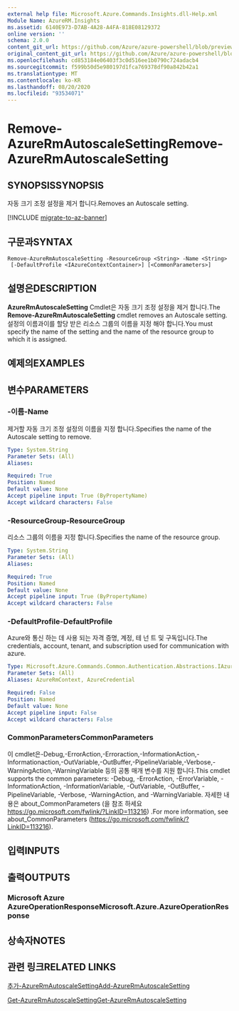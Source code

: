 ```yaml
---
external help file: Microsoft.Azure.Commands.Insights.dll-Help.xml
Module Name: AzureRM.Insights
ms.assetid: 6140E973-D7AB-4A28-A4FA-818E08129372
online version: ''
schema: 2.0.0
content_git_url: https://github.com/Azure/azure-powershell/blob/preview/src/ResourceManager/Insights/Commands.Insights/help/Remove-AzureRmAutoscaleSetting.md
original_content_git_url: https://github.com/Azure/azure-powershell/blob/preview/src/ResourceManager/Insights/Commands.Insights/help/Remove-AzureRmAutoscaleSetting.md
ms.openlocfilehash: cd853184e06403f3c0d516ee1b0790c724adacb4
ms.sourcegitcommit: f599b50d5e980197d1fca769378df90a842b42a1
ms.translationtype: MT
ms.contentlocale: ko-KR
ms.lasthandoff: 08/20/2020
ms.locfileid: "93534071"
---
```

# <span data-ttu-id="bfd75-101">Remove-AzureRmAutoscaleSetting</span><span class="sxs-lookup"><span data-stu-id="bfd75-101">Remove-AzureRmAutoscaleSetting</span></span>

## <span data-ttu-id="bfd75-102">SYNOPSIS</span><span class="sxs-lookup"><span data-stu-id="bfd75-102">SYNOPSIS</span></span>
<span data-ttu-id="bfd75-103">자동 크기 조정 설정을 제거 합니다.</span><span class="sxs-lookup"><span data-stu-id="bfd75-103">Removes an Autoscale setting.</span></span>

[!INCLUDE [migrate-to-az-banner](../../includes/migrate-to-az-banner.md)]

## <span data-ttu-id="bfd75-104">구문과</span><span class="sxs-lookup"><span data-stu-id="bfd75-104">SYNTAX</span></span>

```
Remove-AzureRmAutoscaleSetting -ResourceGroup <String> -Name <String>
 [-DefaultProfile <IAzureContextContainer>] [<CommonParameters>]
```

## <span data-ttu-id="bfd75-105">설명은</span><span class="sxs-lookup"><span data-stu-id="bfd75-105">DESCRIPTION</span></span>
<span data-ttu-id="bfd75-106">**AzureRmAutoscaleSetting** Cmdlet은 자동 크기 조정 설정을 제거 합니다.</span><span class="sxs-lookup"><span data-stu-id="bfd75-106">The **Remove-AzureRmAutoscaleSetting** cmdlet removes an Autoscale setting.</span></span>
<span data-ttu-id="bfd75-107">설정의 이름과이를 할당 받은 리소스 그룹의 이름을 지정 해야 합니다.</span><span class="sxs-lookup"><span data-stu-id="bfd75-107">You must specify the name of the setting and the name of the resource group to which it is assigned.</span></span>

## <span data-ttu-id="bfd75-108">예제의</span><span class="sxs-lookup"><span data-stu-id="bfd75-108">EXAMPLES</span></span>

## <span data-ttu-id="bfd75-109">변수</span><span class="sxs-lookup"><span data-stu-id="bfd75-109">PARAMETERS</span></span>

### <span data-ttu-id="bfd75-110">-이름</span><span class="sxs-lookup"><span data-stu-id="bfd75-110">-Name</span></span>
<span data-ttu-id="bfd75-111">제거할 자동 크기 조정 설정의 이름을 지정 합니다.</span><span class="sxs-lookup"><span data-stu-id="bfd75-111">Specifies the name of the Autoscale setting to remove.</span></span>

```yaml
Type: System.String
Parameter Sets: (All)
Aliases: 

Required: True
Position: Named
Default value: None
Accept pipeline input: True (ByPropertyName)
Accept wildcard characters: False
```

### <span data-ttu-id="bfd75-112">-ResourceGroup</span><span class="sxs-lookup"><span data-stu-id="bfd75-112">-ResourceGroup</span></span>
<span data-ttu-id="bfd75-113">리소스 그룹의 이름을 지정 합니다.</span><span class="sxs-lookup"><span data-stu-id="bfd75-113">Specifies the name of the resource group.</span></span>

```yaml
Type: System.String
Parameter Sets: (All)
Aliases: 

Required: True
Position: Named
Default value: None
Accept pipeline input: True (ByPropertyName)
Accept wildcard characters: False
```

### <span data-ttu-id="bfd75-114">-DefaultProfile</span><span class="sxs-lookup"><span data-stu-id="bfd75-114">-DefaultProfile</span></span>
<span data-ttu-id="bfd75-115">Azure와 통신 하는 데 사용 되는 자격 증명, 계정, 테 넌 트 및 구독입니다.</span><span class="sxs-lookup"><span data-stu-id="bfd75-115">The credentials, account, tenant, and subscription used for communication with azure.</span></span>

```yaml
Type: Microsoft.Azure.Commands.Common.Authentication.Abstractions.IAzureContextContainer
Parameter Sets: (All)
Aliases: AzureRmContext, AzureCredential

Required: False
Position: Named
Default value: None
Accept pipeline input: False
Accept wildcard characters: False
```

### <span data-ttu-id="bfd75-116">CommonParameters</span><span class="sxs-lookup"><span data-stu-id="bfd75-116">CommonParameters</span></span>
<span data-ttu-id="bfd75-117">이 cmdlet은-Debug,-ErrorAction,-Erroraction,-InformationAction,-Informationaction,-OutVariable,-OutBuffer,-PipelineVariable,-Verbose,-WarningAction,-WarningVariable 등의 공통 매개 변수를 지원 합니다.</span><span class="sxs-lookup"><span data-stu-id="bfd75-117">This cmdlet supports the common parameters: -Debug, -ErrorAction, -ErrorVariable, -InformationAction, -InformationVariable, -OutVariable, -OutBuffer, -PipelineVariable, -Verbose, -WarningAction, and -WarningVariable.</span></span> <span data-ttu-id="bfd75-118">자세한 내용은 about_CommonParameters (을 참조 하세요 https://go.microsoft.com/fwlink/?LinkID=113216) .</span><span class="sxs-lookup"><span data-stu-id="bfd75-118">For more information, see about_CommonParameters (https://go.microsoft.com/fwlink/?LinkID=113216).</span></span>

## <span data-ttu-id="bfd75-119">입력</span><span class="sxs-lookup"><span data-stu-id="bfd75-119">INPUTS</span></span>

## <span data-ttu-id="bfd75-120">출력</span><span class="sxs-lookup"><span data-stu-id="bfd75-120">OUTPUTS</span></span>

### <span data-ttu-id="bfd75-121">Microsoft Azure AzureOperationResponse</span><span class="sxs-lookup"><span data-stu-id="bfd75-121">Microsoft.Azure.AzureOperationResponse</span></span>

## <span data-ttu-id="bfd75-122">상속자</span><span class="sxs-lookup"><span data-stu-id="bfd75-122">NOTES</span></span>

## <span data-ttu-id="bfd75-123">관련 링크</span><span class="sxs-lookup"><span data-stu-id="bfd75-123">RELATED LINKS</span></span>

[<span data-ttu-id="bfd75-124">추가-AzureRmAutoscaleSetting</span><span class="sxs-lookup"><span data-stu-id="bfd75-124">Add-AzureRmAutoscaleSetting</span></span>](./Add-AzureRmAutoscaleSetting.md)

[<span data-ttu-id="bfd75-125">Get-AzureRmAutoscaleSetting</span><span class="sxs-lookup"><span data-stu-id="bfd75-125">Get-AzureRmAutoscaleSetting</span></span>](./Get-AzureRmAutoscaleSetting.md)


